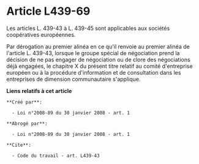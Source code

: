 # Article L439-69

Les articles L. 439-43 à L. 439-45 sont applicables aux sociétés coopératives européennes. 

Par dérogation au premier alinéa en ce qu'il renvoie au premier alinéa de l'article L. 439-43, lorsque le groupe spécial de
négociation prend la décision de ne pas engager de négociation ou de clore des négociations déjà engagées, le chapitre X du
présent titre relatif au comité d'entreprise européen ou à la procédure d'information et de consultation dans les entreprises
de dimension communautaire s'applique.

**Liens relatifs à cet article**

	**Créé par**:

	  - Loi n°2008-89 du 30 janvier 2008 - art. 1

	**Abrogé par**:

	  - Loi n°2008-89 du 30 janvier 2008 - art. 1

	**Cite**:

	  - Code du travail - art. L439-43
